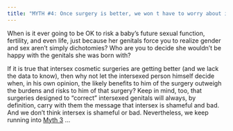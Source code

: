 ```yaml
---
title: "MYTH #4: Once surgery is better, we won t have to worry about intersex"
---
```


<p>When is it ever going to be OK to risk a baby&#8217;s future sexual function, fertility, and even life, just because her genitals force you to realize gender and sex aren&#8217;t simply dichotomies? Who are you to decide she wouldn&#8217;t be happy with the genitals she was born with?  </p>

<p>If it is true that intersex cosmetic surgeries are getting better (and we lack the data to know), then why not let the intersexed person himself decide when, in his own opinion, the likely benefits to him of the surgery outweigh the burdens and risks to him of that surgery? Keep in mind, too, that surgeries designed to &#8220;correct&#8221; intersexed genitals will always, by definition, carry with them the message that intersex is shameful and bad. And we don&#8217;t think intersex is shameful or bad. Nevertheless, we keep running into <a href="/faq/ten_myths/magic">Myth 3</a> &#8230;</p>